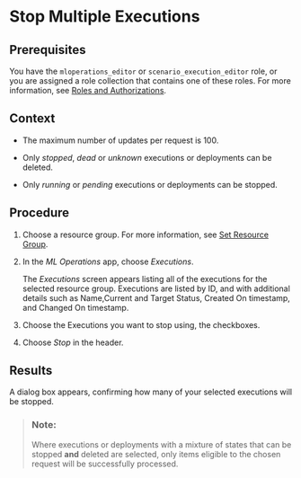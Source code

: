 <!-- loio78d9a92e88154b4fa0a8c2a2fc06bb81 -->

# Stop Multiple Executions



<a name="loio78d9a92e88154b4fa0a8c2a2fc06bb81__prereq_u4j_sld_nwb"/>

## Prerequisites

You have the `mloperations_editor` or `scenario_execution_editor` role, or you are assigned a role collection that contains one of these roles. For more information, see [Roles and Authorizations](roles-and-authorizations-4ef8499.md).



<a name="loio78d9a92e88154b4fa0a8c2a2fc06bb81__context_mfl_snd_nwb"/>

## Context

-   The maximum number of updates per request is 100.

-   Only *stopped*, *dead* or *unknown* executions or deployments can be deleted.

-   Only *running* or *pending* executions or deployments can be stopped.




<a name="loio78d9a92e88154b4fa0a8c2a2fc06bb81__steps_nb4_lm3_wxb"/>

## Procedure

1.  Choose a resource group. For more information, see [Set Resource Group](https://help.sap.com/docs/AI_LAUNCHPAD/92d77f26188e4582897b9106b9cb72e0/0c077289f29d4147921fb07ab0f68b7f.html).

2.  In the *ML Operations* app, choose *Executions*.

    The *Executions* screen appears listing all of the executions for the selected resource group. Executions are listed by ID, and with additional details such as Name,Current and Target Status, Created On timestamp, and Changed On timestamp.

3.  Choose the Executions you want to stop using, the checkboxes.

4.  Choose *Stop* in the header.




<a name="loio78d9a92e88154b4fa0a8c2a2fc06bb81__result_qqs_mm3_wxb"/>

## Results

A dialog box appears, confirming how many of your selected executions will be stopped.

> ### Note:  
> Where executions or deployments with a mixture of states that can be stopped **and** deleted are selected, only items eligible to the chosen request will be successfully processed.


